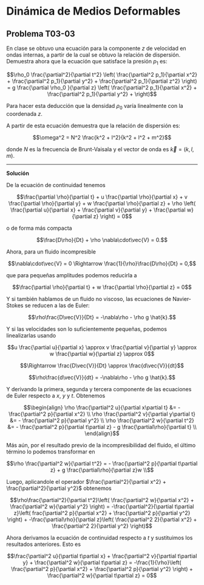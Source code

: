 # Dinámica de Medios Deformables
## Problema T03-03

En clase se obtuvo una ecuación para la componente $`z`$ de velocidad en
ondas internas, a partir de la cual se obtuvo la relación de dispersión.
Demuestra ahora que la ecuación que satisface la presión $`p_1`$ es:

```math
\rho_0 \frac{\partial^2}{\partial t^2}
\left(
\frac{\partial^2 p_1}{\partial x^2} + 
\frac{\partial^2 p_1}{\partial y^2} + 
\frac{\partial^2 p_1}{\partial z^2}
\right)
=
g \frac{\partial \rho_0 }{\partial z}
\left(
\frac{\partial^2 p_1}{\partial x^2} + 
\frac{\partial^2 p_1}{\partial y^2} + 
\right)
```

Para hacer esta deducción que la densidad $`\rho_0`$ varía linealmente con
la coordenada $`z`$.

A partir de esta ecuación demuestra que la relación de dispersión es:

```math
\omega^2 = N^2 \frac{k^2 + l^2}{k^2 + l^2 + m^2}
```

donde $`N`$ es la frecuencia de Brunt-Vaisala y el vector de onda es
$`\vec{k} = (k, l, m)`$.

---

**Solución**

De la ecuación de continuidad tenemos 

```math
\frac{\partial \rho}{\partial t}
+ u \frac{\partial \rho}{\partial x}
+ v \frac{\partial \rho}{\partial y}
+ w \frac{\partial \rho}{\partial z}
+ \rho \left(
\frac{\partial u}{\partial x}
+ \frac{\partial v}{\partial y}
+ \frac{\partial w}{\partial z}
\right)
= 0
```

o de forma más compacta

```math
\frac{D\rho}{Dt} + \rho \nabla\cdot\vec{V} = 0.
```

Ahora, para un fluido incompresible

```math
\nabla\cdot\vec{V} = 0 \Rightarrow \frac{1}{\rho}\frac{D\rho}{Dt} = 0,
```

que para pequeñas amplitudes podemos reducirla a

```math
\frac{\partial \rho}{\partial t} + w \frac{\partial \rho}{\partial z} = 0
```

Y si también hablamos de un fluido no viscoso, las ecuaciones de Navier-Stokes
se reducen a las de Euler:

```math
\rho\frac{D\vec{V}}{Dt} = -\nabla\rho - \rho g \hat{k}.
```

Y si las velocidades son lo suficientemente pequeñas, podemos linealizarlas usando

```math
u \frac{\partial u}{\partial x}
\approx
v \frac{\partial v}{\partial y}
\approx
w \frac{\partial w}{\partial z}
\approx
0
```

```math
\Rightarrow \frac{D\vec{V}}{Dt} \approx \frac{d\vec{V}}{dt}
```

```math
\rho\frac{d\vec{V}}{dt} = -\nabla\rho - \rho g \hat{k}.
```

Y derivando la primera, segunda y tercera componente de las ecuaciones de Euler
respecto a $`x`$, $`y`$ y $`t`$. Obtenemos

```math
\begin{align}
\rho \frac{\partial^2 u}{\partial x\partial t}
&= - \frac{\partial^2 p}{\partial x^2} \\
\rho \frac{\partial^2 v}{\partial y\partial t}
&= - \frac{\partial^2 p}{\partial y^2} \\
\rho \frac{\partial^2 w}{\partial t^2}
&= - \frac{\partial^2 p}{\partial t\partial z}
- g \frac{\partial\rho}{\partial t} \\
\end{align}
```

Más aún, por el resultado previo de la incompresibilidad del fluido, el último término
lo podemos transformar en 

```math
\rho \frac{\partial^2 w}{\partial t^2}
=
- \frac{\partial^2 p}{\partial t\partial z}
+ g \frac{\partial\rho}{\partial z}w \\
```

Luego, aplicandole el operador
$`\frac{\partial^2}{\partial x^2} + \frac{\partial^2}{\partial y^2}`$
obtenemos

```math
\rho\frac{\partial^2}{\partial t^2}\left(
\frac{\partial^2 w}{\partial x^2} + \frac{\partial^2 w}{\partial y^2}
\right)
=
-\frac{\partial^2}{\partial t\partial z}\left(
frac{\partial^2 p}{\partial x^2} + \frac{\partial^2 p}{\partial y^2}
\right)
+
-\frac{\partial\rho}{\partial z}\left(
\frac{\partial^2 2}{\partial x^2} + \frac{\partial^2 2}{\partial y^2}
\right)
```

Ahora derivamos la ecuación de continuidad respecto a $`t`$
y sustituimos los resultados anteriores. Esto es

```math
\frac{\partial^2 u}{\partial t\partial x}
+ \frac{\partial^2 v}{\partial t\partial y}
+ \frac{\partial^2 w}{\partial t\partial z}
=
-\frac{1}{\rho}\left(
\frac{\partial^2 p}{\partial x^2}
+ \frac{\partial^2 p}{\partial y^2}
\right)
+ \frac{\partial^2 w}{\partial t\partial z}
=
0
```

